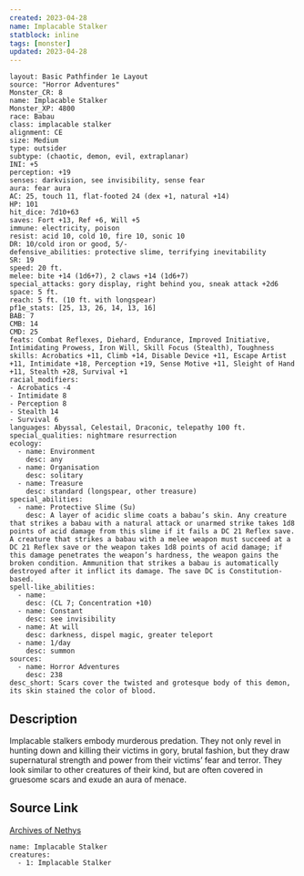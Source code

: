 ```yaml
---
created: 2023-04-28
name: Implacable Stalker
statblock: inline
tags: [monster]
updated: 2023-04-28
---
```

```statblock
layout: Basic Pathfinder 1e Layout
source: "Horror Adventures"
Monster_CR: 8
name: Implacable Stalker
Monster_XP: 4800
race: Babau
class: implacable stalker
alignment: CE
size: Medium
type: outsider
subtype: (chaotic, demon, evil, extraplanar)
INI: +5
perception: +19
senses: darkvision, see invisibility, sense fear
aura: fear aura
AC: 25, touch 11, flat-footed 24 (dex +1, natural +14)
HP: 101
hit_dice: 7d10+63
saves: Fort +13, Ref +6, Will +5
immune: electricity, poison
resist: acid 10, cold 10, fire 10, sonic 10
DR: 10/cold iron or good, 5/-
defensive_abilities: protective slime, terrifying inevitability
SR: 19
speed: 20 ft.
melee: bite +14 (1d6+7), 2 claws +14 (1d6+7)
special_attacks: gory display, right behind you, sneak attack +2d6
space: 5 ft.
reach: 5 ft. (10 ft. with longspear)
pf1e_stats: [25, 13, 26, 14, 13, 16]
BAB: 7
CMB: 14
CMD: 25
feats: Combat Reflexes, Diehard, Endurance, Improved Initiative, Intimidating Prowess, Iron Will, Skill Focus (Stealth), Toughness
skills: Acrobatics +11, Climb +14, Disable Device +11, Escape Artist +11, Intimidate +18, Perception +19, Sense Motive +11, Sleight of Hand +11, Stealth +28, Survival +1
racial_modifiers:
- Acrobatics -4
- Intimidate 8
- Perception 8
- Stealth 14
- Survival 6
languages: Abyssal, Celestail, Draconic, telepathy 100 ft.
special_qualities: nightmare resurrection
ecology:
  - name: Environment
    desc: any
  - name: Organisation
    desc: solitary
  - name: Treasure
    desc: standard (longspear, other treasure)
special_abilities:
  - name: Protective Slime (Su)
    desc: A layer of acidic slime coats a babau’s skin. Any creature that strikes a babau with a natural attack or unarmed strike takes 1d8 points of acid damage from this slime if it fails a DC 21 Reflex save. A creature that strikes a babau with a melee weapon must succeed at a DC 21 Reflex save or the weapon takes 1d8 points of acid damage; if this damage penetrates the weapon’s hardness, the weapon gains the broken condition. Ammunition that strikes a babau is automatically destroyed after it inflict its damage. The save DC is Constitution-based.
spell-like_abilities:
  - name:
    desc: (CL 7; Concentration +10)
  - name: Constant
    desc: see invisibility
  - name: At will
    desc: darkness, dispel magic, greater teleport
  - name: 1/day
    desc: summon
sources:
  - name: Horror Adventures
    desc: 238
desc_short: Scars cover the twisted and grotesque body of this demon, its skin stained the color of blood.
```
## Description
Implacable stalkers embody murderous predation. They not only revel in hunting down and killing their victims in gory, brutal fashion, but they draw supernatural strength and power from their victims’ fear and terror. They look similar to other creatures of their kind, but are often covered in gruesome scars and exude an aura of menace.
## Source Link
[Archives of Nethys](https://aonprd.com/MonsterDisplay.aspx?ItemName=Implacable%20Stalker)
```encounter-table
name: Implacable Stalker
creatures:
  - 1: Implacable Stalker
```
